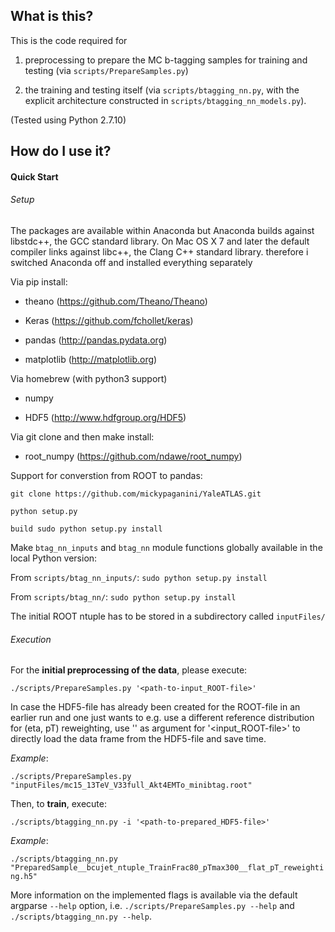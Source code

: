 What is this?
-------------

This is the code required for

1. preprocessing to prepare the MC b-tagging samples for training and testing (via `scripts/PrepareSamples.py`)

1. the training and testing itself (via `scripts/btagging_nn.py`, with the explicit architecture constructed in `scripts/btagging_nn_models.py`).


(Tested using Python 2.7.10)


How do I use it?
----------------

#### Quick Start ####

###### Setup

The packages are available within Anaconda but Anaconda builds against libstdc++, the GCC standard library. On Mac OS X 7 and later the default compiler links against libc++, the Clang C++ standard library. therefore i switched Anaconda off and installed everything separately

Via pip install:

* theano (https://github.com/Theano/Theano)

* Keras (https://github.com/fchollet/keras)

* pandas (http://pandas.pydata.org)

* matplotlib (http://matplotlib.org)

Via homebrew (with python3 support)

* numpy

* HDF5 (http://www.hdfgroup.org/HDF5)

Via git clone and then make install:

* root_numpy (https://github.com/ndawe/root_numpy)


Support for converstion from ROOT to pandas:

`git clone https://github.com/mickypaganini/YaleATLAS.git`

`python setup.py`

`build sudo python setup.py install`


Make `btag_nn_inputs` and `btag_nn` module functions globally available in the local Python version:

From `scripts/btag_nn_inputs/`: `sudo python setup.py install`

From `scripts/btag_nn/`: `sudo python setup.py install`


The initial ROOT ntuple has to be stored in a subdirectory called `inputFiles/`


###### Execution

For the **initial preprocessing of the data**, please execute:

`./scripts/PrepareSamples.py '<path-to-input_ROOT-file>'`

In case the HDF5-file has already been created for the ROOT-file in an earlier run and one just wants to e.g. use a different reference distribution for (eta, pT) reweighting, use '' as argument for '<input_ROOT-file>' to directly load the data frame from the HDF5-file and save time.


_Example_:

`./scripts/PrepareSamples.py "inputFiles/mc15_13TeV_V33full_Akt4EMTo_minibtag.root"`


Then, to **train**, execute:

`./scripts/btagging_nn.py -i '<path-to-prepared_HDF5-file>'`

_Example_:

`./scripts/btagging_nn.py "PreparedSample__bcujet_ntuple_TrainFrac80_pTmax300__flat_pT_reweighting.h5"`


More information on the implemented flags is available via the default argparse `--help` option, i.e. `./scripts/PrepareSamples.py --help` and `./scripts/btagging_nn.py --help`.
